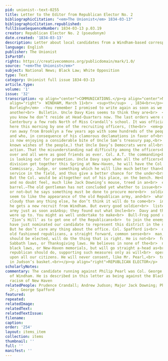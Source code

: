 ```yaml
---
pid: unionist--text-0255
title: Letter to the Editor from Republican Elector No. 2
bibliographicCitation: "<em>The Unionist</em> 1834-03-13"
bibliographicCitation.republished: 
fullIssueSequenceNumber: 1834-03-13 p.03.19
creator: Republican Elector No. 2 (pseudonym)
date.created: '1834-03-13'
description: Letter about local candidates from a Windham-based correspondent
language: English
publisher: The Unionist
IsPartOf: 
rights: https://creativecommons.org/publicdomain/mark/1.0/
source: "<em>The Unionist</em>"
subject: National News; Black Law; White Opposition
type: Text
category: Unionist full issue 1834-03-13
article.type: 
volume: '1'
issue: '32'
transcription: <p align="center">COMMUNICATIONS.</p><p align="center">No. 2.</p><p
  align="right">  WINDHAM, March 11<br>  <sup>th</sup>  , 1834<br></p><p>  <em>Mr.
  Burleigh</em>  —You remember I promised to write again as soon as we had received
  another<br>  Bulletin. Uncle Davy Kies seems to think they are<br>  <em>“All Hearty”</em>  but
  you know he don’t reside at Head-Quarters now. The last orders were dated<br>  at
  Canterbury a few rods North of Miss Crandall’s school. It was officially<br>  announced
  here this morning by one of the recruiting officers, (the<br>  <em>gentleman</em>  who
  ran away from Brooklyn a few years ago with some hundreds of the people’s<br>  money,
  and who, in consequence of his clamorous declamations in favor of<br>  Jackson,
  is now enjoying a considerable bite of Uncle Sam’s treasury pap,<br>  against the
  known wishes of the people,) that Uncle Davy’s Democrats were all<br>  ready for
  action. That the misunderstanding nad difficulty among the officers<br>  had blown
  over and all were as good friends as ever. Col. A.T. the commanding<br>  officer,
  is looking out for promotion. Uncle Davy says when all the officers<br>  of his
  division get together this Spring at New-Haven, he will have the Col.<br>  appointed
  Commissary, Judge, or something which he will like much better than<br>  actual
  service in the field, and thus give a better chance for the under<br>  officers.
  But the Col. would be altogether out of his place, on the bench. He<br>  would appear,
  and no doubt feel, much like Jack Downing’s mouse, treed in an<br>  empty flour
  barrel.—The old gentleman has not concluded yet whether to issue<br>  another Proclamation
  or not—but he says something must be done to procure more<br>  soldiers. He don’t
  seem to like the appearance of the old Republican army, and<br>  what looks more
  cloudy than any thing else, he don’t think it will do to come<br>  into action till
  he gets a new recruit from Windham. But every good soldier<br>  listed in the Republican
  army just as soon as&nbsp; they found out what Uncle<br>  Davy and the ‘Arch Bishop’
  were up to. You might as well undertake to make<br>  Bull-Frog pond run right over
  ‘Zion’s Hill’ as to get one of the Republicans<br>  to join the enemy.<br></p><p>  We
  have just nominated our candidate to represent this district in the next<br>  Legislature.
  But he don’t care any thing about the office. Col. Spafford is<br>  one of the genuine
  old fashioned republicans, a straight forward, common sense<br>  man, who, if he
  should be elected, will do the thing that is right. He is not<br>  for abolishing
  Sabbath laws, or Thanksgiving laws. He believes in none of the<br>  new-fangled
  black laws, or New-Haven memorials, but will go straight a-head as<br>  every independent
  republican should do, supporting such measures only as will<br>  operate equally
  upon all our citizens. He will never consent, like Mr. Pearl,<br>  to put his eggs
  in Judson’s basket.<br></p><p align="right">REPUBLICAN ELECTOR</p>
scholarlyNotes: 
commentary: The candidate running against Philip Pearl was Col. George Spafford (1793-1848),
  of Windham. He is described in this letter as being against the Black Law and the
  racism of New Haven
relatedPeople: Prudence Crandall; Andrew Judson; Major Jack Downing; Philip Pearl
  Jr.; George Spafford
featured: 
repeated: 
relatedImage: 
relatedText: 
relatedTextIssue: 
filename: 
caption: 
order: '254'
layout: items_item
collection: items
thumbnail: ''
full: ''
manifest: ''
---
```

